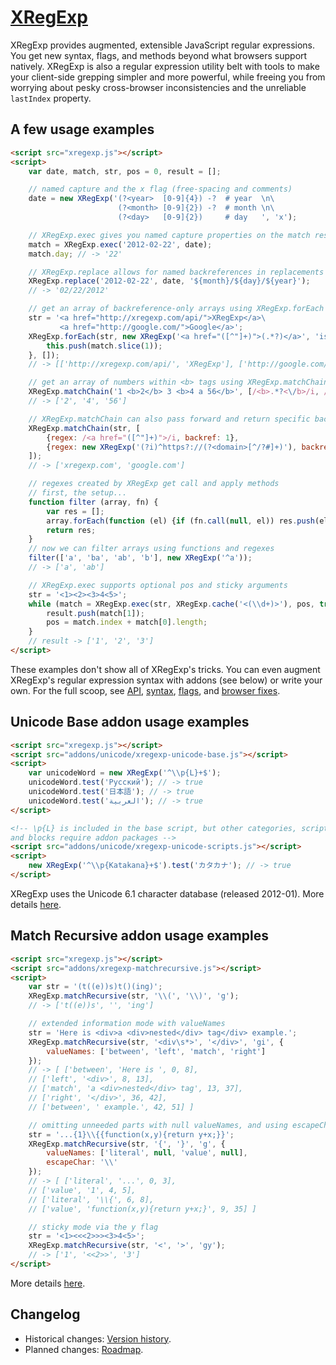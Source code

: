 ﻿[XRegExp](http://xregexp.com/)
==============================

XRegExp provides augmented, extensible JavaScript regular expressions. You get new syntax, flags, and methods beyond what browsers support natively. XRegExp is also a regular expression utility belt with tools to make your client-side grepping simpler and more powerful, while freeing you from worrying about pesky cross-browser inconsistencies and the unreliable `lastIndex` property.


A few usage examples
--------------------

```html
<script src="xregexp.js"></script>
<script>
    var date, match, str, pos = 0, result = [];

    // named capture and the x flag (free-spacing and comments)
    date = new XRegExp('(?<year>  [0-9]{4}) -?  # year  \n\
                        (?<month> [0-9]{2}) -?  # month \n\
                        (?<day>   [0-9]{2})     # day   ', 'x');

    // XRegExp.exec gives you named capture properties on the match result
    match = XRegExp.exec('2012-02-22', date);
    match.day; // -> '22'

    // XRegExp.replace allows for named backreferences in replacements
    XRegExp.replace('2012-02-22', date, '${month}/${day}/${year}');
    // -> '02/22/2012'

    // get an array of backreference-only arrays using XRegExp.forEach
    str = '<a href="http://xregexp.com/api/">XRegExp</a>\
           <a href="http://google.com/">Google</a>';
    XRegExp.forEach(str, new XRegExp('<a href="([^"]+)">(.*?)</a>', 'is'), function (match) {
        this.push(match.slice(1));
    }, []);
    // -> [['http://xregexp.com/api/', 'XRegExp'], ['http://google.com/', 'Google']]

    // get an array of numbers within <b> tags using XRegExp.matchChain
    XRegExp.matchChain('1 <b>2</b> 3 <b>4 a 56</b>', [/<b>.*?<\/b>/i, /\d+/]);
    // -> ['2', '4', '56']

    // XRegExp.matchChain can also pass forward and return specific backreferences
    XRegExp.matchChain(str, [
        {regex: /<a href="([^"]+)">/i, backref: 1},
        {regex: new XRegExp('(?i)^https?://(?<domain>[^/?#]+)'), backref: 'domain'}
    ]);
    // -> ['xregexp.com', 'google.com']

    // regexes created by XRegExp get call and apply methods
    // first, the setup...
    function filter (array, fn) {
        var res = [];
        array.forEach(function (el) {if (fn.call(null, el)) res.push(el);});
        return res;
    }
    // now we can filter arrays using functions and regexes
    filter(['a', 'ba', 'ab', 'b'], new XRegExp('^a'));
    // -> ['a', 'ab']

    // XRegExp.exec supports optional pos and sticky arguments
    str = '<1><2><3>4<5>';
    while (match = XRegExp.exec(str, XRegExp.cache('<(\\d+)>'), pos, true)) {
        result.push(match[1]);
        pos = match.index + match[0].length;
    }
    // result -> ['1', '2', '3']
</script>
```

These examples don't show all of XRegExp's tricks. You can even augment XRegExp's regular expression syntax with addons (see below) or write your own. For the full scoop, see [API](http://xregexp.com/api/), [syntax](http://xregexp.com/syntax/), [flags](http://xregexp.com/flags/), and [browser fixes](http://xregexp.com/cross_browser/).


Unicode Base addon usage examples
---------------------------------

```html
<script src="xregexp.js"></script>
<script src="addons/unicode/xregexp-unicode-base.js"></script>
<script>
    var unicodeWord = new XRegExp('^\\p{L}+$');
    unicodeWord.test('Русский'); // -> true
    unicodeWord.test('日本語'); // -> true
    unicodeWord.test('العربية'); // -> true
</script>

<!-- \p{L} is included in the base script, but other categories, scripts,
and blocks require addon packages -->
<script src="addons/unicode/xregexp-unicode-scripts.js"></script>
<script>
    new XRegExp('^\\p{Katakana}+$').test('カタカナ'); // -> true
</script>
```

XRegExp uses the Unicode 6.1 character database (released 2012-01). More details [here](http://xregexp.com/plugins/#unicode).


Match Recursive addon usage examples
------------------------------------

```html
<script src="xregexp.js"></script>
<script src="addons/xregexp-matchrecursive.js"></script>
<script>
    var str = '(t((e))s)t()(ing)';
    XRegExp.matchRecursive(str, '\\(', '\\)', 'g');
    // -> ['t((e))s', '', 'ing']

    // extended information mode with valueNames
    str = 'Here is <div>a <div>nested</div> tag</div> example.';
    XRegExp.matchRecursive(str, '<div\s*>', '</div>', 'gi', {
        valueNames: ['between', 'left', 'match', 'right']
    });
    // -> [ ['between', 'Here is ', 0, 8],
    // ['left', '<div>', 8, 13],
    // ['match', 'a <div>nested</div> tag', 13, 37],
    // ['right', '</div>', 36, 42],
    // ['between', ' example.', 42, 51] ]

    // omitting unneeded parts with null valueNames, and using escapeChar
    str = '...{1}\\{{function(x,y){return y+x;}}';
    XRegExp.matchRecursive(str, '{', '}', 'g', {
        valueNames: ['literal', null, 'value', null],
        escapeChar: '\\'
    });
    // -> [ ['literal', '...', 0, 3],
    // ['value', '1', 4, 5],
    // ['literal', '\\{', 6, 8],
    // ['value', 'function(x,y){return y+x;}', 9, 35] ]

    // sticky mode via the y flag
    str = '<1><<<2>>><3>4<5>';
    XRegExp.matchRecursive(str, '<', '>', 'gy');
    // -> ['1', '<<2>>', '3']
</script>
```

More details [here](http://xregexp.com/plugins/#matchRecursive).


Changelog
---------

* Historical changes: [Version history](http://xregexp.com/history/).
* Planned changes: [Roadmap](https://github.com/slevithan/XRegExp/wiki/Roadmap).

